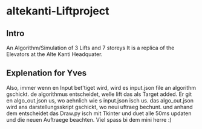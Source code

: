 # altekanti-Liftproject
## Intro
An Algorithm/Simulation of 3 Lifts and 7 storeys
It is a replica of the Elevators at the Alte Kanti Headquater.

## Explenation for Yves
Also, immer wenn en Input bet'tiget wird, wird es input.json file an algorithm gschickt. de algorithmus entscheidet, welle lift das als Target added. Er git en algo_out.json us, wo aehnlich wie s input.json isch us. das algo_out.json wird ans darstellungsskript gschickt, wo neui uftraeg bechunt. und anhand dem entscheidet das Draw.py isch mit Tkinter und duet alle 50ms updaten und die neuen Auftraege beachten.
Viel spass bi dem mini herre :)

